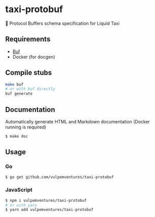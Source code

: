 # taxi-protobuf
📃 Protocol Buffers schema specification for Liquid Taxi

## Requirements

* [Buf](https://buf.build)
* Docker (for docgen)


## Compile stubs

```bash
make buf
# or with buf directly
buf generate
```


## Documentation

Automatically generate HTML and Markdown documentation (Docker running is required)

```sh
$ make doc
```

## Usage

### Go 

```sh
$ go get github.com/vulpemventures/taxi-protobuf
```

### JavaScript 

```sh
$ npm i vulpemventures/taxi-protobuf
# or with yarn
$ yarn add vulpemventures/taxi-protobuf
```